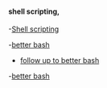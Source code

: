 #### shell scripting,

-[Shell scripting](https://news.ycombinator.com/item?id=6209689l)


-[better bash](http://robertmuth.blogspot.com/2012/08/better-bash-scripting-in-15-minutes.html)

- [follow up to better bash](https://news.ycombinator.com/item?id=7595499)

-[better bash](https://duckduckgo.com/?q=bash+%5B+-z+hello+%5D)
